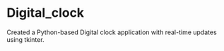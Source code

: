 # Digital_clock
Created a Python-based Digital clock application with real-time updates using tkinter. 
